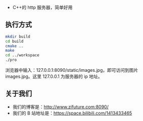 - C++的 http 服务器，简单好用

## 执行方式

```bash
mkdir build
cd build
cmake ..
make
cd ../workspace
./pro
```

浏览器中输入：127.0.0.1:8090/static/images.jpg，即可访问到图片 images.jpg。这里 127.0.0.1 为服务器的 ip 地址。

## 关于我们

- 我们的博客是：http://www.zifuture.com:8090/
- 我们的 B 站地址是：https://space.bilibili.com/1413433465
